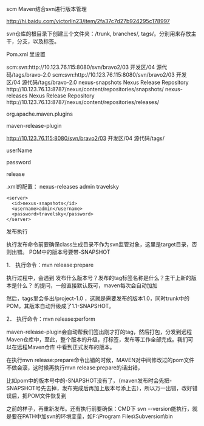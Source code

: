 scm Maven结合svn进行版本管理

http://hi.baidu.com/victorlin23/item/2fa37c7d27b924295c178997

svn仓库的根目录下创建三个文件夹：/trunk, branches/, tags/。分别用来存放主干，分支，以及标签。 

Pom.xml 里设置 

<!-- svn --> 

<scm>
<!--connection, developerConnection: 都是连接字符串，其中后者是具有write权限的scm连接 -->
<connection>scm:svn:http://10.123.76.115:8080/svn/bravo2/03 开发区/04 源代码/tags/bravo-2.0</connection>
<developerConnection>scm:svn:http://10.123.76.115:8080/svn/bravo2/03 开发区/04 源代码/tags/bravo-2.0</developerConnection>
</scm>

<distributionManagement>
   <snapshotRepository>
    <id>nexus-snapshots</id>
    <name>Nexus Release Repository</name>
    <url>http://10.123.76.13:8787/nexus/content/repositories/snapshots/
    </url>
   </snapshotRepository>
   <repository>
    <id>nexus-releases</id>
    <name>Nexus Release Repository</name>
    <url>http://10.123.76.13:8787/nexus/content/repositories/releases/
    </url>
   </repository>
</distributionManagement>


<!-- maven-release --> 
<plugin>

<groupId>org.apache.maven.plugins</groupId>

<artifactId>maven-release-plugin</artifactId>

<configuration> 

<tagBase>http://10.123.76.115:8080/svn/bravo2/03 开发区/04 源代码/tags/</tagBase> 

<username>userName</username> 

<password>password</password> 

<releaseProfiles>release</releaseProfiles> 

</configuration> 

</plugin>
.xml的配置：
<!--配置deploy服务器认证的用户名密码-->
    <server>
      <id>nexus-releases</id>
      <username>admin</username>
      <password>travelsky</password>
    </server>
              
    <server>
      <id>nexus-snapshots</id>
      <username>admin</username>
      <password>travelsky</password>
    </server>


发布执行 

执行发布命令前要确保class生成目录不作为svn监管对象，这里是target目录，否则出错。 POM中的版本号要带-SNAPSHOT 

1．   执行命令：mvn release:prepare 

执行过程中，会遇到 发布什么版本号？发布的tag标签名称是什么？主干上新的版本是什么？ 的提问，一般直接默认既可，maven每次会自动加加 

然后，tags里会多出/project-1.0 ，这就是需要发布的版本1.0，同时trunk中的POM，其版本自动升级成了1.1-SNAPSHOT。 

2．    执行命令：mvn release:perform 

maven-release-plugin会自动帮我们签出刚才打的tag，然后打包，分发到远程Maven仓库中，至此，整个版本的升级，打标签，发布等工作全部完成。我们可以在远程Maven仓库 中看到正式发布的版本。 


在执行mvn release:prepare命令出错的时候，MAVEN对中间修改过的pom文件不做会滚，这时候再执行mvn release:prepare的话出错， 

比如pom中的版本号中的-SNAPSHOT没有了，（maven发布时会先把-SNAPSHOT号先去掉，发布完成后再加上版本号添上去），所以万一出错，改好错误后，把POM文件恢复到 

之前的样子，再重新发布。还有执行前要确保：CMD下 svn --version能执行，就是要在PATH中加svn的环境变量，如F:\Program Files\Subversion\bin


